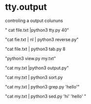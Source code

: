 # tty.output

controling a output colununs

" cat file.txt |python3 tty.py 40"

"cat fie.txt | nl | python3 reverse.py"

"cat file.txt | python3 tab.py 8

"python3 view.py my.txt"


"cat my.txt |python3 output.py"

"cat my.txt | python3 sort.py

"cat my.txt | python3 grep.py 'hello'"

"cat my.txt | python3 sed.py 'hi' 'hello' "




